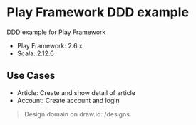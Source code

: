 # Play Framework DDD example
DDD example for Play Framework

- Play Framework: 2.6.x
- Scala: 2.12.6

## Use Cases
- Article: Create and show detail of article
- Account: Create account and login

> Design domain on draw.io: /designs

